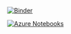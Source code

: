 [![Binder](https://mybinder.org/badge_logo.svg)](https://mybinder.org/v2/gh/fzumstein/python-for-excel/master)

[![Azure Notebooks](https://notebooks.azure.com/launch.png)](https://notebooks.azure.com/import/gh/fzumstein/python-for-excel)
